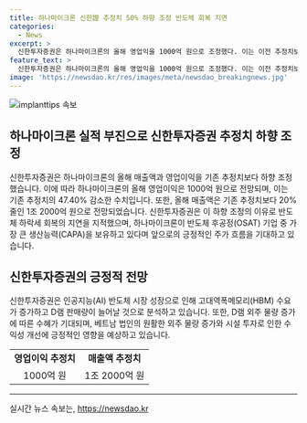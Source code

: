 ```yaml
---
title: 하나마이크론 신한證 추정치 50% 하향 조정 반도체 회복 지연
categories:
  - News
excerpt: >
  신한투자증권은 하나마이크론의 올해 영업익을 1000억 원으로 조정했다. 이는 이전 추정치보다 47.40% 하락한 수치이며, 올해 매출액도 20% 줄인 1조 2000억 원으로 전망했다. 하지만 선임연구원은 AI 반도체 시장 성장으로 고대역폭메모리(HBM) 수요가 증가하며 D램 판매량이 늘어날 것으로 분석했고, 이에 따른 외주 물량 증가로 인한 수혜가 기대된다고 설명했다. 또한, 베트남 법인의 외주 물량 증가와 실적 성장세를 지속할 것으로 진단했다.
feature_text: >
  신한투자증권은 하나마이크론의 올해 영업익을 1000억 원으로 조정했다. 이는 이전 추정치보다 47.40% 하락한 수치이며, 올해 매출액도 20% 줄인 1조 2000억 원으로 전망했다. 하지만 선임연구원은 AI 반도체 시장 성장으로 고대역폭메모리(HBM) 수요가 증가하며 D램 판매량이 늘어날 것으로 분석했고, 이에 따른 외주 물량 증가로 인한 수혜가 기대된다고 설명했다. 또한, 베트남 법인의 외주 물량 증가와 실적 성장세를 지속할 것으로 진단했다.
image: 'https://newsdao.kr/res/images/meta/newsdao_breakingnews.jpg'
---
```


<p><img src="https://newsdao.kr/res/images/meta/newsdao_breakingnews.jpg" alt="implanttips 속보" /></p>

<h2 data-ke-size="size26">하나마이크론 실적 부진으로 신한투자증권 추정치 하향 조정</h2>

<p data-ke-size="size16">신한투자증권은 하나마이크론의 올해 매출액과 영업이익을 기존 추정치보다 하향 조정했습니다. 이에 따라 하나마이크론의 올해 영업이익은 1000억 원으로 전망되며, 이는 기존 추정치의 47.40% 감소한 수치입니다. 또한, 올해 매출액은 기존 추정치보다 20% 줄인 1조 2000억 원으로 전망되었습니다. 신한투자증권은 이 하향 조정의 이유로 반도체 하락세 회복의 지연을 지적했으며, 하나마이크론이 반도체 후공정(OSAT) 기업 중 가장 큰 생산능력(CAPA)을 보유하고 있다며 앞으로의 긍정적인 주가 흐름을 기대하고 있습니다.</p>

<h2 data-ke-size="size26">신한투자증권의 긍정적 전망</h2>

<p data-ke-size="size16">신한투자증권은 인공지능(AI) 반도체 시장 성장으로 인해 고대역폭메모리(HBM) 수요가 증가하고 D램 판매량이 늘어날 것으로 분석하고 있습니다. 또한, D램 외주 물량 증가에 따른 수혜가 기대되며, 베트남 법인의 원활한 외주 물량 증가와 시설 투자로 인한 수익성 개선에 긍정적인 영향을 예상하고 있습니다.</p>

<table>
    <tr>
        <td style="text-align: center; height: 17px;"><b>영업이익 추정치</b></td>
        <td style="text-align: center; height: 17px;"><b>매출액 추정치</b></td>
    </tr>
    <tr>
        <td style="text-align: center; height: 17px;">1000억 원</td>
        <td style="text-align: center; height: 17px;">1조 2000억 원</td>
    </tr>
</table>

<p><hr></p>
실시간 뉴스 속보는, <a href="https://newsdao.kr" rel="dofollow">https://newsdao.kr</a>


